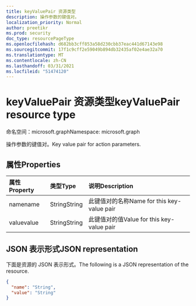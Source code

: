 ```yaml
---
title: keyValuePair 资源类型
description: 操作参数的键值对。
localization_priority: Normal
author: preetikr
ms.prod: security
doc_type: resourcePageType
ms.openlocfilehash: d682bb3cff853a58d230cbb37eac441d67143e98
ms.sourcegitcommit: 17f1c9cff2e59049b894db32435af02e4ae32a70
ms.translationtype: MT
ms.contentlocale: zh-CN
ms.lasthandoff: 03/31/2021
ms.locfileid: "51474120"
---
```

# <a name="keyvaluepair-resource-type"></a><span data-ttu-id="63d22-103">keyValuePair 资源类型</span><span class="sxs-lookup"><span data-stu-id="63d22-103">keyValuePair resource type</span></span>

<span data-ttu-id="63d22-104">命名空间：microsoft.graph</span><span class="sxs-lookup"><span data-stu-id="63d22-104">Namespace: microsoft.graph</span></span>

<span data-ttu-id="63d22-105">操作参数的键值对。</span><span class="sxs-lookup"><span data-stu-id="63d22-105">Key value pair for action parameters.</span></span>

## <a name="properties"></a><span data-ttu-id="63d22-106">属性</span><span class="sxs-lookup"><span data-stu-id="63d22-106">Properties</span></span>

| <span data-ttu-id="63d22-107">属性</span><span class="sxs-lookup"><span data-stu-id="63d22-107">Property</span></span>     | <span data-ttu-id="63d22-108">类型</span><span class="sxs-lookup"><span data-stu-id="63d22-108">Type</span></span>        | <span data-ttu-id="63d22-109">说明</span><span class="sxs-lookup"><span data-stu-id="63d22-109">Description</span></span> |
|:-------------|:------------|:------------|
|<span data-ttu-id="63d22-110">name</span><span class="sxs-lookup"><span data-stu-id="63d22-110">name</span></span>|<span data-ttu-id="63d22-111">String</span><span class="sxs-lookup"><span data-stu-id="63d22-111">String</span></span>|<span data-ttu-id="63d22-112">此键值对的名称</span><span class="sxs-lookup"><span data-stu-id="63d22-112">Name for this key-value pair</span></span>|
|<span data-ttu-id="63d22-113">value</span><span class="sxs-lookup"><span data-stu-id="63d22-113">value</span></span>|<span data-ttu-id="63d22-114">String</span><span class="sxs-lookup"><span data-stu-id="63d22-114">String</span></span>|<span data-ttu-id="63d22-115">此键值对的值</span><span class="sxs-lookup"><span data-stu-id="63d22-115">Value for this key-value pair</span></span>|

## <a name="json-representation"></a><span data-ttu-id="63d22-116">JSON 表示形式</span><span class="sxs-lookup"><span data-stu-id="63d22-116">JSON representation</span></span>

<span data-ttu-id="63d22-117">下面是资源的 JSON 表示形式。</span><span class="sxs-lookup"><span data-stu-id="63d22-117">The following is a JSON representation of the resource.</span></span>

<!-- {
  "blockType": "resource",
  "optionalProperties": [

  ],
  "@odata.type": "microsoft.graph.keyValuePair",
  "baseType": null
}-->

```json
{
  "name": "String",
  "value": "String"
}
```

<!-- uuid: 16cd6b66-4b1a-43a1-adaf-3a886856ed98
2019-02-04 14:57:30 UTC -->
<!-- {
  "type": "#page.annotation",
  "description": "keyValuePair resource",
  "keywords": "",
  "section": "documentation",
  "tocPath": ""
}-->

